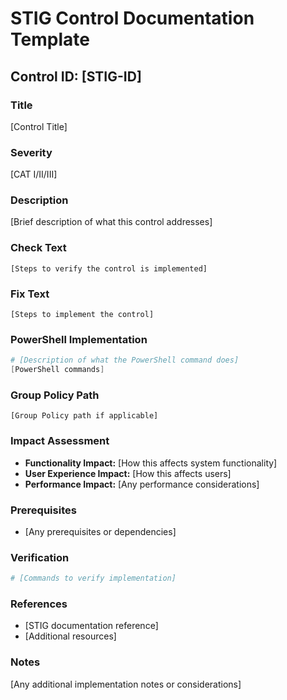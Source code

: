 # STIG Control Documentation Template

## Control ID: [STIG-ID]

### Title
[Control Title]

### Severity
[CAT I/II/III]

### Description
[Brief description of what this control addresses]

### Check Text
```
[Steps to verify the control is implemented]
```

### Fix Text
```
[Steps to implement the control]
```

### PowerShell Implementation
```powershell
# [Description of what the PowerShell command does]
[PowerShell commands]
```

### Group Policy Path
```
[Group Policy path if applicable]
```

### Impact Assessment
- **Functionality Impact:** [How this affects system functionality]
- **User Experience Impact:** [How this affects users]
- **Performance Impact:** [Any performance considerations]

### Prerequisites
- [Any prerequisites or dependencies]

### Verification
```powershell
# [Commands to verify implementation]
```

### References
- [STIG documentation reference]
- [Additional resources]

### Notes
[Any additional implementation notes or considerations]
